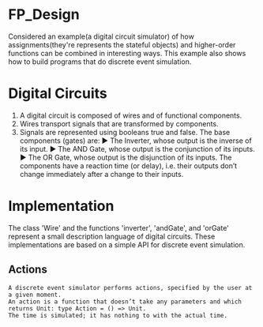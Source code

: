 # FP_Design
Considered an example(a digital circuit simulator) of how assignments(they're represents the stateful objects) and higher-order functions can be combined in 
interesting ways. This example also shows how to build programs that do discrete event simulation.
# Digital Circuits
  1. A digital circuit is composed of wires and of functional components.
  2. Wires transport signals that are transformed by components.
  3. Signals are represented using booleans true and false.
  The base components (gates) are:
    ▶ The Inverter, whose output is the inverse of its input.
    ▶ The AND Gate, whose output is the conjunction of its inputs.
    ▶ The OR Gate, whose output is the disjunction of its inputs.
  The components have a reaction time (or delay), i.e. their outputs don’t change immediately after a change to their inputs.
# Implementation
  The class 'Wire' and the functions 'inverter', 'andGate', and 'orGate' represent a small description language of digital circuits.
  These implementations are based on a simple API for discrete event simulation.
  ## Actions
    A discrete event simulator performs actions, specified by the user at a given moment.
    An action is a function that doesn’t take any parameters and which returns Unit: type Action = () => Unit.
    The time is simulated; it has nothing to with the actual time.
  
